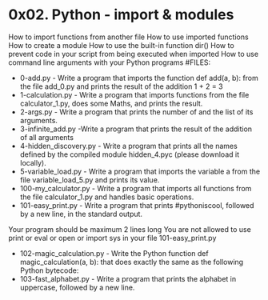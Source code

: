 # 0x02. Python - import & modules
How to import functions from another file
How to use imported functions
How to create a module
How to use the built-in function dir()
How to prevent code in your script from being executed when imported
How to use command line arguments with your Python programs
#FILES:
+ 0-add.py - Write a program that imports the function def add(a, b): from the file add_0.py and prints the result of the addition 1 + 2 = 3
+ 1-calculation.py - Write a program that imports functions from the file calculator_1.py, does some Maths, and prints the result.
+ 2-args.py - Write a program that prints the number of and the list of its arguments.
+ 3-infinite_add.py -Write a program that prints the result of the addition of all arguments
+ 4-hidden_discovery.py - Write a program that prints all the names defined by the compiled module hidden_4.pyc (please download it locally).
+ 5-variable_load.py - Write a program that imports the variable a from the file variable_load_5.py and prints its value.
+ 100-my_calculator.py - Write a program that imports all functions from the file calculator_1.py and handles basic operations.
+ 101-easy_print.py - Write a program that prints #pythoniscool, followed by a new line, in the standard output.

Your program should be maximum 2 lines long
You are not allowed to use print or eval or open or import sys in your file 101-easy_print.py
+ 102-magic_calculation.py - Write the Python function def magic_calculation(a, b): that does exactly the same as the following Python bytecode:
+ 103-fast_alphabet.py - Write a program that prints the alphabet in uppercase, followed by a new line.
